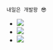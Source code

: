 ```
내일은 개발왕 😎
```
- <a href="https://velog.io/@pppp0722" target="_blank"><img src="https://img.shields.io/badge/Velog-27c999?style=flat-square&logo=Velog&logoColor=white"/></a>
- <a href="https://ilhwanee.notion.site/f248b69fe32a44fbbc4df93abd3a4f5e" target="_blank"><img src="https://img.shields.io/badge/Notion-000000?style=flat-square&logo=Notion&logoColor=white"/></a>
- <a href="mailto:dev_ilhwanee@naver.com" target="_blank"><img src="https://img.shields.io/badge/Mail-03C75A?style=flat-square&logo=Gmail&logoColor=white"/></a>
